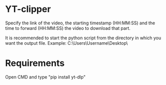 # YT-clipper
Specify the link of the video, the starting timestamp (HH:MM:SS) and the time to forward (HH:MM:SS) the video to download that part.




It is recommended to start the python script from the directory in which you want the output file. Example: C:\Users\Username\Desktop\



# Requirements




Open CMD and type "pip install yt-dlp"
